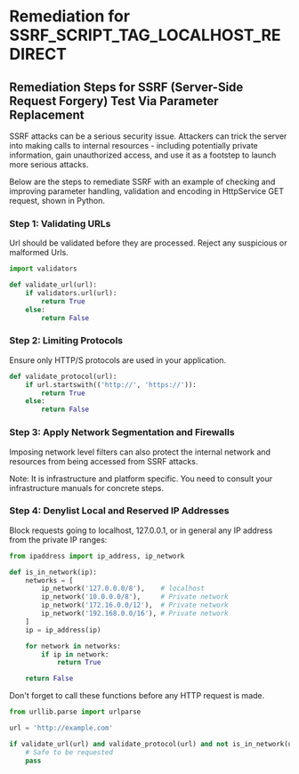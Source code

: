 # Remediation for SSRF_SCRIPT_TAG_LOCALHOST_REDIRECT

## Remediation Steps for SSRF (Server-Side Request Forgery) Test Via Parameter Replacement

SSRF attacks can be a serious security issue. Attackers can trick the server into making calls to internal resources - including potentially private information, gain unauthorized access, and use it as a footstep to launch more serious attacks.

Below are the steps to remediate SSRF with an example of checking and improving parameter handling, validation and encoding in HttpService GET request, shown in Python.

### Step 1: Validating URLs

Url should be validated before they are processed. Reject any suspicious or malformed Urls.

```python
import validators

def validate_url(url):
    if validators.url(url):
        return True
    else: 
        return False
```

### Step 2: Limiting Protocols

Ensure only HTTP/S protocols are used in your application. 

```python
def validate_protocol(url):
    if url.startswith(('http://', 'https://')):
        return True
    else:
        return False
```

### Step 3: Apply Network Segmentation and Firewalls

Imposing network level filters can also protect the internal network and resources from being accessed from SSRF attacks.

Note: It is infrastructure and platform specific. You need to consult your infrastructure manuals for concrete steps.


### Step 4: Denylist Local and Reserved IP Addresses

Block requests going to localhost, 127.0.0.1, or in general any IP address from the private IP ranges:

```python
from ipaddress import ip_address, ip_network

def is_in_network(ip):
    networks = [
        ip_network('127.0.0.0/8'),    # localhost
        ip_network('10.0.0.0/8'),     # Private network
        ip_network('172.16.0.0/12'),  # Private network
        ip_network('192.168.0.0/16'), # Private network
    ]
    ip = ip_address(ip)

    for network in networks:
        if ip in network:
            return True

    return False
```

Don't forget to call these functions before any HTTP request is made.

```python
from urllib.parse import urlparse

url = 'http://example.com'

if validate_url(url) and validate_protocol(url) and not is_in_network(urlparse(url).hostname):
    # Safe to be requested
    pass
```
